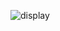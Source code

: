 
![display](https://user-images.githubusercontent.com/48172198/224407551-dea2660c-a249-4435-84af-19fd2dc7263e.png)
